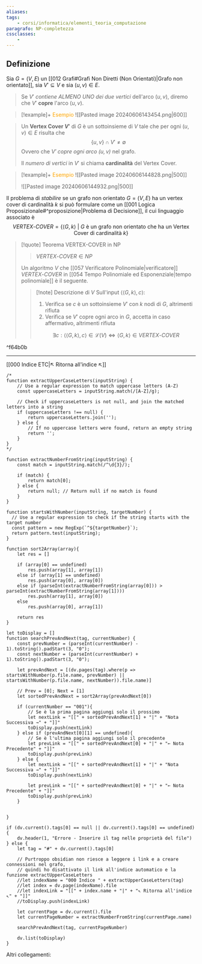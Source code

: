 ```yaml
---
aliases:
tags:
    - corsi/informatica/elementi_teoria_computazione
paragrafo: NP-completezza
cssclasses:
    - 
---
```


## Definizione

Sia $G=(V,E)$ un [[012 Grafi#Grafi Non Diretti (Non Orientati)|Grafo non orientato]], sia $V'\subseteq V$ e sia $(u,v)\in E$.

> Se $V'$ _contiene ALMENO UNO dei due vertici_ dell'arco $(u,v)$, diremo che $V'$ **copre** l'arco $(u,v)$.

> [!example]+ <font color="orange">Esempio</font>
> ![[Pasted image 20240606143454.png|600]]

> Un **Vertex Cover $V'$** di $G$ è un sottoinsieme di $V$ tale che per ogni $(u,v)\in E$ risulta che $$\{u,v\}\cap V' \neq \emptyset$$
> Ovvero che _$V'$ copre ogni arco $(u,v)$_ nel grafo.
>
> Il _numero di vertici_ in $V'$ si chiama **cardinalità** del Vertex Cover.

> [!example]+ <font color="orange">Esempio</font>
> ![[Pasted image 20240606144828.png|500]]
>
> ![[Pasted image 20240606144932.png|500]]

Il problema di _stabilire_ se un grafo non orientato $G=(V,E)$ ha un vertex cover di cardinalità $k$ si può formulare come un [[001 Logica Proposizionale#^proposizione|Problema di Decisione]], il cui linguaggio associato è
$$VERTEX\text{-}COVER=\{\langle G,k \rangle\ |\ G\text{ è un grafo non orientato che ha un Vertex Cover di cardinalità }k\}$$

> [!quote] Teorema VERTEX-COVER in NP
>
> > $VERTEX\text{-}COVER\in NP$
>
> Un algoritmo $V$ che [[057 Verificatore Polinomiale|verificatore]] $VERTEX\text{-}COVER$ in [[054 Tempo Polinomiale ed Esponenziale|tempo polinomiale]] è il seguente.
>
> > [!note] Descrizione di $V$
> > Sull'input $\langle \langle G,k \rangle, c \rangle$:
> >
> > 1. Verifica se $c$ è un sottoinsieme $V'$ con $k$ nodi di $G$, altrimenti rifiuta
> > 2. Verifica se $V'$ copre ogni arco in $G$, accetta in caso affermativo, altrimenti rifiuta
> >
> > $$\exists c: \langle \langle G,k \rangle, c \rangle\in \mathcal{L}(V)\iff \langle G,k \rangle\in VERTEX\text{-}COVER$$

^f64b0b

---

[[000 Indice ETC|↖ Ritorna all'indice ↖]]

```dataviewjs
/*
function extractUpperCaseLetters(inputString) {
	// Use a regular expression to match uppercase letters (A-Z)
	const uppercaseLetters = inputString.match(/[A-Z]/g);

	// Check if uppercaseLetters is not null, and join the matched letters into a string
	if (uppercaseLetters !== null) {
		return uppercaseLetters.join('');
	} else {
	    // If no uppercase letters were found, return an empty string
	    return '';
	}
}
*/

function extractNumberFromString(inputString) {
	const match = inputString.match(/^\d{3}/);

	if (match) {
		return match[0];
	} else {
		return null; // Return null if no match is found
	}
}

function startsWithNumber(inputString, targetNumber) {
  // Use a regular expression to check if the string starts with the target number
  const pattern = new RegExp(`^${targetNumber}`);
  return pattern.test(inputString);
}

function sort2Array(array){
	let res = []

	if (array[0] == undefined)
		res.push(array[1], array[1])
	else if (array[1] == undefined)
		res.push(array[0], array[0])
	else if (parseInt(extractNumberFromString(array[0])) > parseInt(extractNumberFromString(array[1])))
		res.push(array[1], array[0])
	else
		res.push(array[0], array[1])

	return res
}

let toDisplay = []
function searchPrevAndNext(tag, currentNumber) {
	const prevNumber = (parseInt(currentNumber) - 1).toString().padStart(3, "0");
	const nextNumber = (parseInt(currentNumber) + 1).toString().padStart(3, "0");

	let prevAndNext = [(dv.pages(tag).where(p => startsWithNumber(p.file.name, prevNumber) || startsWithNumber(p.file.name, nextNumber)).file.name)]

	// Prev = [0]; Next = [1]
	let sortedPrevAndNext = sort2Array(prevAndNext[0])

	if (currentNumber == "001"){
		// Se è la prima pagina aggiungi solo il prossimo
		let nextLink = "[[" + sortedPrevAndNext[1] + "|" + "Nota Successiva →" + "]]"
		toDisplay.push(nextLink)
	} else if (prevAndNext[0][1] == undefined){
		// Se è l'ultima pagina aggiungi solo il precedente
		let prevLink = "[[" + sortedPrevAndNext[0] + "|" + "← Nota Precedente" + "]]"
		toDisplay.push(prevLink)
	} else {
		let nextLink = "[[" + sortedPrevAndNext[1] + "|" + "Nota Successiva →" + "]]"
		toDisplay.push(nextLink)

		let prevLink = "[[" + sortedPrevAndNext[0] + "|" + "← Nota Precedente" + "]]"
		toDisplay.push(prevLink)
	}


}

if (dv.current().tags[0] == null || dv.current().tags[0] == undefined){
	dv.header(1, "Errore - Inserire il tag nelle proprietà del file")
} else {
	let tag = "#" + dv.current().tags[0]

	// Purtroppo obsidian non riesce a leggere i link e a creare connessioni nel grafo,
	// quindi ho disattivato il link all'indice automatico e la funzione extractUpperCaseLetters
	//let indexName = "000 Indice " + extractUpperCaseLetters(tag)
	//let index = dv.page(indexName).file
	//let indexLink = "[[" + index.name + "|" + "↖ Ritorna all'indice ↖" + "]]"
	//toDisplay.push(indexLink)

	let currentPage = dv.current().file
	let currentPageNumber = extractNumberFromString(currentPage.name)

	searchPrevAndNext(tag, currentPageNumber)

	dv.list(toDisplay)
}
```

Altri collegamenti:
